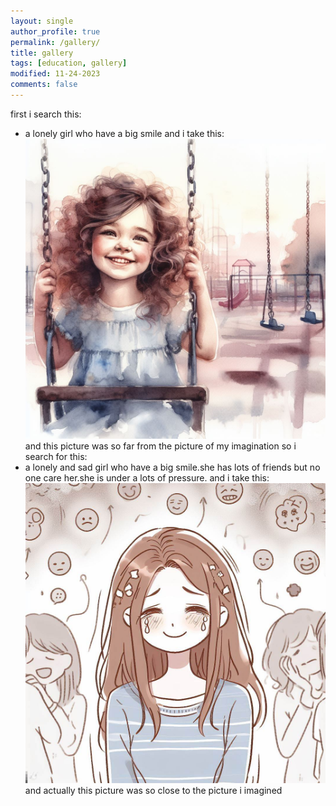 ```yaml
---
layout: single
author_profile: true
permalink: /gallery/
title: gallery
tags: [education, gallery]
modified: 11-24-2023
comments: false
---
```

first i search this:
* a lonely girl who have a big smile
and i take this:
![1](assets/images/chatgpt1.jpg)
and this picture was so far from the picture of my imagination
so i search for this:
* a lonely and sad girl who have a big smile.she has lots of friends but no one care her.she is under a lots of pressure.
and i take this:
![2](assets/images/chatgpt2.jpg) 
and actually this picture was so close to the picture i imagined